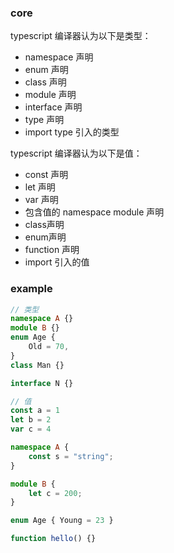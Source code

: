 ### core
typescript 编译器认为以下是类型：
- namespace 声明
- enum 声明
- class 声明
- module 声明
- interface 声明
- type 声明
- import type 引入的类型

typescript 编译器认为以下是值：
- const 声明
- let 声明
- var 声明
- 包含值的 namespace module 声明
- class声明
- enum声明
- function 声明
- import 引入的值


### example
```typescript
// 类型
namespace A {}
module B {}
enum Age { 
    Old = 70,
}
class Man {}

interface N {}
```

```typescript
// 值
const a = 1
let b = 2
var c = 4

namespace A {
    const s = "string";
}

module B {
    let c = 200;
}

enum Age { Young = 23 }

function hello() {}
```